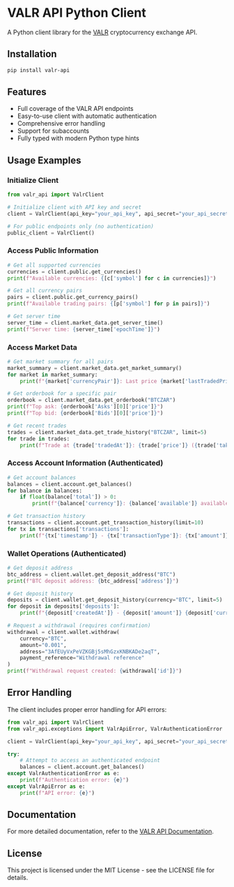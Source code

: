 # VALR API Python Client

A Python client library for the [VALR](https://www.valr.com) cryptocurrency exchange API.

## Installation

```bash
pip install valr-api
```

## Features

- Full coverage of the VALR API endpoints
- Easy-to-use client with automatic authentication
- Comprehensive error handling
- Support for subaccounts
- Fully typed with modern Python type hints

## Usage Examples

### Initialize Client

```python
from valr_api import ValrClient

# Initialize client with API key and secret
client = ValrClient(api_key="your_api_key", api_secret="your_api_secret")

# For public endpoints only (no authentication)
public_client = ValrClient()
```

### Access Public Information

```python
# Get all supported currencies
currencies = client.public.get_currencies()
print(f"Available currencies: {[c['symbol'] for c in currencies]}")

# Get all currency pairs
pairs = client.public.get_currency_pairs()
print(f"Available trading pairs: {[p['symbol'] for p in pairs]}")

# Get server time
server_time = client.market_data.get_server_time()
print(f"Server time: {server_time['epochTime']}")
```

### Access Market Data

```python
# Get market summary for all pairs
market_summary = client.market_data.get_market_summary()
for market in market_summary:
    print(f"{market['currencyPair']}: Last price {market['lastTradedPrice']}")

# Get orderbook for a specific pair
orderbook = client.market_data.get_orderbook("BTCZAR")
print(f"Top ask: {orderbook['Asks'][0]['price']}")
print(f"Top bid: {orderbook['Bids'][0]['price']}")

# Get recent trades
trades = client.market_data.get_trade_history("BTCZAR", limit=5)
for trade in trades:
    print(f"Trade at {trade['tradedAt']}: {trade['price']} ({trade['takerSide']})")
```

### Access Account Information (Authenticated)

```python
# Get account balances
balances = client.account.get_balances()
for balance in balances:
    if float(balance['total']) > 0:
        print(f"{balance['currency']}: {balance['available']} available, {balance['reserved']} reserved")

# Get transaction history
transactions = client.account.get_transaction_history(limit=10)
for tx in transactions['transactions']:
    print(f"{tx['timestamp']} - {tx['transactionType']}: {tx['amount']} {tx['currency']}")
```

### Wallet Operations (Authenticated)

```python
# Get deposit address
btc_address = client.wallet.get_deposit_address("BTC")
print(f"BTC deposit address: {btc_address['address']}")

# Get deposit history
deposits = client.wallet.get_deposit_history(currency="BTC", limit=5)
for deposit in deposits['deposits']:
    print(f"{deposit['createdAt']} - {deposit['amount']} {deposit['currency']} - {deposit['status']}")

# Request a withdrawal (requires confirmation)
withdrawal = client.wallet.withdraw(
    currency="BTC",
    amount="0.001",
    address="3AfEUyVxPeVZKGBj5sMhGzxKNBKADe2aqT",
    payment_reference="Withdrawal reference"
)
print(f"Withdrawal request created: {withdrawal['id']}")
```

## Error Handling

The client includes proper error handling for API errors:

```python
from valr_api import ValrClient
from valr_api.exceptions import ValrApiError, ValrAuthenticationError

client = ValrClient(api_key="your_api_key", api_secret="your_api_secret")

try:
    # Attempt to access an authenticated endpoint
    balances = client.account.get_balances()
except ValrAuthenticationError as e:
    print(f"Authentication error: {e}")
except ValrApiError as e:
    print(f"API error: {e}")
```

## Documentation

For more detailed documentation, refer to the [VALR API Documentation](https://docs.valr.com/).

## License

This project is licensed under the MIT License - see the LICENSE file for details. 